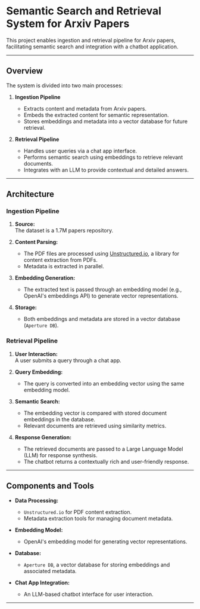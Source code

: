 # Semantic Search and Retrieval System for Arxiv Papers

This project enables ingestion and retrieval pipeline for Arxiv papers, facilitating semantic search and integration with a chatbot application. 

---

## Overview

The system is divided into two main processes:

1. **Ingestion Pipeline**  
   - Extracts content and metadata from Arxiv papers.
   - Embeds the extracted content for semantic representation.
   - Stores embeddings and metadata into a vector database for future retrieval.

2. **Retrieval Pipeline**  
   - Handles user queries via a chat app interface.
   - Performs semantic search using embeddings to retrieve relevant documents.
   - Integrates with an LLM to provide contextual and detailed answers.

---

## Architecture

### **Ingestion Pipeline**
1. **Source:**  
   The dataset is a 1.7M papers repository.

2. **Content Parsing:**  
   - The PDF files are processed using [Unstructured.io](https://unstructured.io/), a library for content extraction from PDFs.
   - Metadata is extracted in parallel.

3. **Embedding Generation:**  
   - The extracted text is passed through an embedding model (e.g., OpenAI's embeddings API) to generate vector representations.

4. **Storage:**  
   - Both embeddings and metadata are stored in a vector database (`Aperture DB`).

### **Retrieval Pipeline**
1. **User Interaction:**  
   A user submits a query through a chat app.

2. **Query Embedding:**  
   - The query is converted into an embedding vector using the same embedding model.

3. **Semantic Search:**  
   - The embedding vector is compared with stored document embeddings in the database.
   - Relevant documents are retrieved using similarity metrics.

4. **Response Generation:**  
   - The retrieved documents are passed to a Large Language Model (LLM) for response synthesis.
   - The chatbot returns a contextually rich and user-friendly response.

---

## Components and Tools

- **Data Processing:**  
  - `Unstructured.io` for PDF content extraction.
  - Metadata extraction tools for managing document metadata.

- **Embedding Model:**  
  - OpenAI's embedding model for generating vector representations.

- **Database:**  
  - `Aperture DB`, a vector database for storing embeddings and associated metadata.

- **Chat App Integration:**  
  - An LLM-based chatbot interface for user interaction.

---
